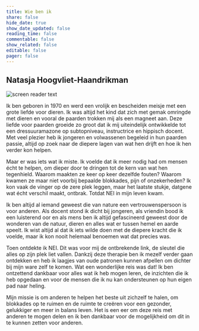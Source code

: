 ```yaml
---
title: Wie ben ik
share: false
hide_date: true
show_date_updated: false
reading_time: false
commentable: false
show_related: false
editable: false
pager: false
---
```


## Natasja Hoogvliet-Haandrikman

![screen reader text](natasja.jpeg)

<p>Ik ben geboren in 1970 en werd een vrolijk en bescheiden meisje met een grote liefde voor dieren. Ik was altijd het kind dat zich met gemak omringde met dieren en vooral de paarden trokken mij als een magneet aan. Deze liefde voor paarden groeide zo groot dat ik mij uiteindelijk ontwikkelde tot een dressuuramazone op subtopniveau, instructrice en hippisch docent. Met veel plezier heb ik jongeren en volwassenen begeleid in hun paarden passie, altijd op zoek naar de diepere lagen van wat hen drijft en hoe ik hen verder kon helpen.</p>

<p>Maar er was iets wat ik miste. Ik voelde dat ik meer nodig had om mensen  écht te helpen, om dieper door te dringen tot de kern van wat hen tegenhield. Waarom maakten ze keer op keer dezelfde fouten? Waarom kwamen ze maar niet voorbij bepaalde blokkades, pijn of onzekerheden? Ik kon vaak de vinger op de zere plek leggen, maar het laatste stukje, datgene wat écht verschil maakt, ontbrak. Totdat NEI in mijn leven kwam.</p>

<p>Ik ben altijd al iemand geweest die van nature een vertrouwenspersoon is voor anderen. Als docent stond ik dicht bij jongeren, als vriendin bood ik een luisterend oor en als mens ben ik altijd gefascineerd geweest door de wonderen van de natuur, dieren en alles wat er tussen hemel en aarde speelt. Ik wist altijd al dat ik iets wilde doen met de diepere kracht die ik voelde, maar ik kon nooit helemaal benoemen wat dat precies was.</p>

<p>Toen ontdekte ik NEI. Dit was voor mij de ontbrekende link, de sleutel die alles op zijn plek liet vallen. Dankzij deze therapie ben ik mezelf verder gaan ontdekken en heb ik laagjes van oude patronen kunnen afpellen om dichter bij mijn ware zelf te komen. Wat een wonderlijke reis was dat! Ik ben ontzettend dankbaar voor alles wat ik heb mogen leren, de inzichten die ik heb opgedaan en voor de mensen die ik nu kan ondersteunen op hun eigen pad naar heling.</p>

<p>Mijn missie is om anderen te helpen het beste uit zichzelf te halen, om blokkades op te ruimen en de ruimte te creëren voor een gezonder, gelukkiger en meer in balans leven. Het is een eer om deze reis met anderen te mogen delen en ik ben dankbaar voor de mogelijkheid om dit in te kunnen zetten voor anderen.</p>








